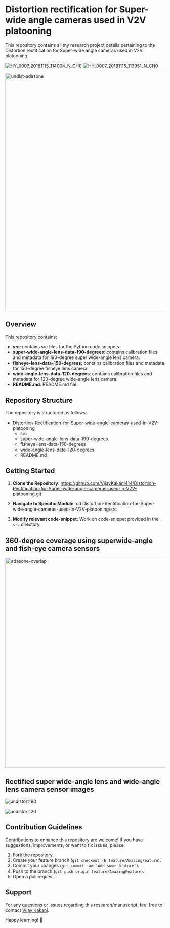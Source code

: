 # Distortion rectification for Super-wide angle cameras used in V2V platooning

This repository contains all my research project details pertaining to the Distortion rectification for Super-wide angle cameras used in V2V platooning

![HY_0007_20181115_114004_N_CH0](https://github.com/VijayKakani414/Distortion-Rectification-for-Super-wide-angle-cameras-used-in-V2V-platooning/assets/25151205/a809946d-e847-43bd-8cf8-d3f4be4117e4)
![HY_0007_20181115_113951_N_CH0](https://github.com/VijayKakani414/Distortion-Rectification-for-Super-wide-angle-cameras-used-in-V2V-platooning/assets/25151205/5957406b-e3a1-4977-9070-afaa73e6f0ff)

<img width="750" alt="undist-adasone" src="https://github.com/VijayKakani414/Distortion-Rectification-for-Super-wide-angle-cameras-used-in-V2V-platooning/assets/25151205/903a4d70-a3bc-4ae3-8682-87595b74f5d5">

## Overview

This repository contains:

- **src**: contains src files for the Python code snippets.
- **super-wide-angle-lens-data-190-degrees**: contains calibration files and metadata for 190-degree super wide-angle lens camera.
- **fisheye-lens-data-150-degrees**: contains calibration files and metadata for 150-degree fisheye lens camera.
- **wide-angle-lens-data-120-degrees**: contains calibration files and metadata for 120-degree wide-angle lens camera.
- **README.md**: README.md file.

## Repository Structure

The repository is structured as follows:
- Distortion-Rectification-for-Super-wide-angle-cameras-used-in-V2V-platooning 
  - src
  - super-wide-angle-lens-data-190-degrees
  - fisheye-lens-data-150-degrees
  - wide-angle-lens-data-120-degrees
  - README.md

## Getting Started

1. **Clone the Repository**: 
https://github.com/VijayKakani414/Distortion-Rectification-for-Super-wide-angle-cameras-used-in-V2V-platooning.git

2. **Navigate to Specific Module**: 
cd Distortion-Rectification-for-Super-wide-angle-cameras-used-in-V2V-platooning/src

3. **Modify relevant code-snippet**: Work on code-snippet provided in the `src` directory.

## 360-degree coverage using superwide-angle and fish-eye camera sensors

<img width="661" alt="adasone-overlap" src="https://github.com/VijayKakani414/Distortion-Rectification-for-Super-wide-angle-cameras-used-in-V2V-platooning/assets/25151205/5b91ac97-b333-4e52-a145-58b8daab8020">


## Rectified super wide-angle lens and wide-angle lens camera sensor images

![undistort190](https://github.com/VijayKakani414/Distortion-Rectification-for-Super-wide-angle-cameras-used-in-V2V-platooning/assets/25151205/ab30c815-77d4-4794-8226-963b9c42ed51)

![undistort120](https://github.com/VijayKakani414/Distortion-Rectification-for-Super-wide-angle-cameras-used-in-V2V-platooning/assets/25151205/1d9dc4bd-140a-439e-bafb-e4dc7d175659)


## Contribution Guidelines

Contributions to enhance this repository are welcome! If you have suggestions, improvements, or want to fix issues, please:

1. Fork the repository.
2. Create your feature branch (`git checkout -b feature/AmazingFeature`).
3. Commit your changes (`git commit -am 'Add some feature'`).
4. Push to the branch (`git push origin feature/AmazingFeature`).
5. Open a pull request.

## Support

For any questions or issues regarding this research/manuscript, feel free to contact [Vijay Kakani](mailto:vijaykakanivja@gmail.com).

Happy learning! 🚀
